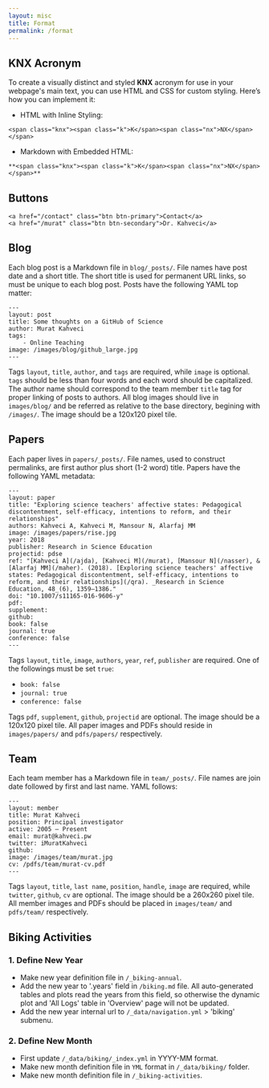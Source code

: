 ```yaml
---
layout: misc
title: Format
permalink: /format
---
```

## **<span class="knx"><span class="k">K</span><span class="nx">NX</span></span>** Acronym 

To create a visually distinct and styled **<span class="knx"><span class="k">K</span><span class="nx">NX</span></span>** acronym for use in your webpage's main text, you can use HTML and CSS for custom styling. Here’s how you can implement it:

- HTML with Inline Styling:

```
<span class="knx"><span class="k">K</span><span class="nx">NX</span></span>
```

- Markdown with Embedded HTML:

```
**<span class="knx"><span class="k">K</span><span class="nx">NX</span></span>**
```

## Buttons

```
<a href="/contact" class="btn btn-primary">Contact</a>
<a href="/murat" class="btn btn-secondary">Dr. Kahveci</a>
```

## Blog

Each blog post is a Markdown file in `blog/_posts/`.  File names have post date and a short title.  The short title is used for permanent URL links, so must be unique to each blog post. Posts have the following YAML top matter:

```
---
layout: post
title: Some thoughts on a GitHub of Science
author: Murat Kahveci
tags:
    - Online Teaching
image: /images/blog/github_large.jpg
---
```

Tags `layout`, `title`, `author`, and `tags` are required, while `image` is optional. `tags` should be less than four words and each word should be capitalized.  The author name should correspond to the team member `title` tag for proper linking of posts to authors.  All blog images should live in `images/blog/` and be referred as relative to the base directory, begining with `/images/`. The image should be a 120x120 pixel tile. 

## Papers

Each paper lives in `papers/_posts/`.  File names, used to construct permalinks, are first author plus short (1-2 word) title. Papers have the following YAML metadata:

```
---
layout: paper
title: "Exploring science teachers' affective states: Pedagogical discontentment, self-efficacy, intentions to reform, and their relationships"
authors: Kahveci A, Kahveci M, Mansour N, Alarfaj MM
image: /images/papers/rise.jpg
year: 2018
publisher: Research in Science Education
projectid: pdse
ref: "[Kahveci A](/ajda), [Kahveci M](/murat), [Mansour N](/nasser), & [Alarfaj MM](/maher). (2018). [Exploring science teachers' affective states: Pedagogical discontentment, self-efficacy, intentions to reform, and their relationships](/qra). _Research in Science Education, 48_(6), 1359–1386."
doi: "10.1007/s11165-016-9606-y"
pdf:
supplement:
github:
book: false
journal: true
conference: false
---
```

Tags `layout`, `title`, `image`, `authors`, `year`, `ref`, `publisher` are required. One of the followings must be set `true`:
* `book: false`
* `journal: true`
* `conference: false`

Tags `pdf`, `supplement`, `github`, `projectid` are optional.  The image should be a 120x120 pixel tile.  All paper images and PDFs should reside in `images/papers/` and `pdfs/papers/` respectively.

## Team

Each team member has a Markdown file in `team/_posts/`.  File names are join date followed by first and last name. YAML follows:

```
---
layout: member
title: Murat Kahveci
position: Principal investigator
active: 2005 — Present
email: murat@kahveci.pw
twitter: iMuratKahveci
github: 
image: /images/team/murat.jpg
cv: /pdfs/team/murat-cv.pdf
---
```

Tags `layout`, `title`, `last name`, `position`, `handle`, `image` are required, while `twitter`, `github`, `cv` are optional.  The image should be a 260x260 pixel tile.  All member images and PDFs should be placed in `images/team/` and `pdfs/team/` respectively.

## Biking Activities

### 1. Define New Year

* Make new year definition file in `/_biking-annual`.
* Add the new year to '.years' field in `/biking.md` file. All auto-generated tables and plots read the years from this field, so otherwise the dynamic plot and 'All Logs' table in 'Overview' page will not be updated.
* Add the new year internal url to `/_data/navigation.yml` > 'biking' submenu.

### 2. Define New Month

* First update `/_data/biking/_index.yml` in YYYY-MM format.
* Make new month definition file in `YML` format in `/_data/biking/` folder.
* Make new month definition file in `/_biking-activities`.
